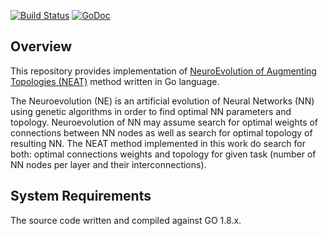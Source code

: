 [![Build Status](https://travis-ci.org/yaricom/goNEAT.svg?branch=master)](https://travis-ci.org/yaricom/goNEAT) [![GoDoc](https://godoc.org/github.com/yaricom/goNEAT/neat?status.svg)](https://godoc.org/github.com/yaricom/goNEAT/neat)

## Overview
This repository provides implementation of [NeuroEvolution of Augmenting Topologies (NEAT)][1] method written in Go language.

The Neuroevolution (NE) is an artificial evolution of Neural Networks (NN) using genetic algorithms in order to find optimal NN parameters and topology. Neuroevolution of NN may assume search for optimal weights of connections between NN nodes as well as search for optimal topology of resulting NN. The NEAT method implemented in this work do search for both: optimal connections weights and topology for given task (number of NN nodes per layer and their interconnections).

[1]:http://www.cs.ucf.edu/~kstanley/neat.html


## System Requirements
The source code written and compiled against GO 1.8.x.

